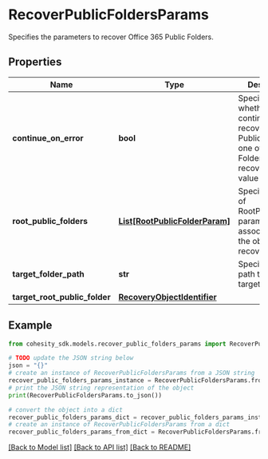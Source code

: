 # RecoverPublicFoldersParams

Specifies the parameters to recover Office 365 Public Folders.

## Properties

Name | Type | Description | Notes
------------ | ------------- | ------------- | -------------
**continue_on_error** | **bool** | Specifies whether to continue recovering other Public Folders if one of Public Folder failed to recover. Default value is false. | [optional] 
**root_public_folders** | [**List[RootPublicFolderParam]**](RootPublicFolderParam.md) | Specifies a list of RootPublicFolder params associated with the objects to recover. | 
**target_folder_path** | **str** | Specifies the path to the target folder. | [optional] 
**target_root_public_folder** | [**RecoveryObjectIdentifier**](RecoveryObjectIdentifier.md) |  | [optional] 

## Example

```python
from cohesity_sdk.models.recover_public_folders_params import RecoverPublicFoldersParams

# TODO update the JSON string below
json = "{}"
# create an instance of RecoverPublicFoldersParams from a JSON string
recover_public_folders_params_instance = RecoverPublicFoldersParams.from_json(json)
# print the JSON string representation of the object
print(RecoverPublicFoldersParams.to_json())

# convert the object into a dict
recover_public_folders_params_dict = recover_public_folders_params_instance.to_dict()
# create an instance of RecoverPublicFoldersParams from a dict
recover_public_folders_params_from_dict = RecoverPublicFoldersParams.from_dict(recover_public_folders_params_dict)
```
[[Back to Model list]](../README.md#documentation-for-models) [[Back to API list]](../README.md#documentation-for-api-endpoints) [[Back to README]](../README.md)


